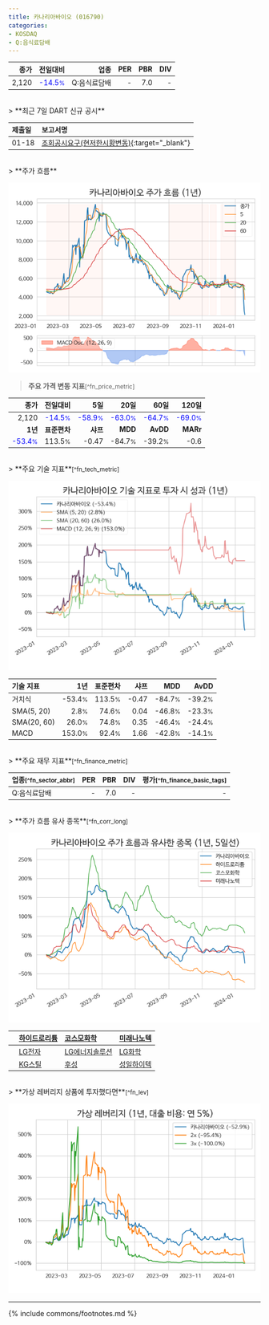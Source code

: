 ```yaml
---
title: 카나리아바이오 (016790)
categories:
- KOSDAQ
- Q:음식료담배
---
```

| **종가** | **전일대비** | **업종** | **PER** | **PBR** | **DIV** |
| -------: | -----------: | -------: | ------: | ------: | ------: |
| 2,120 | <span style="color: blue">-14.5<small>%</small></span> | Q:음식료담배 | - | 7.0 | - |

<!-- more -->

<br>
> **최근 7일 DART 신규 공시**<a id="dart"></a>


| **제출일** | **보고서명** |
| :--------- | :----------- |
| 01-18 | [조회공시요구(현저한시황변동)](https://dart.fss.or.kr/dsaf001/main.do?rcpNo=20240118900321){:target="_blank"} |

<br>
> **주가 흐름**<a id="price"></a>

![016790](/stock/images/016790.png)

> **주요 가격 변동 지표**<small>[^fn_price_metric]</small>

| **종가** | **전일대비** | **5일** | **20일** | **60일** | **120일** |
| -------: | -----------: | ------: | -------: | -------: | --------: |
| 2,120 | <span style="color: blue">-14.5<small>%</small></span> | <span style="color: blue">-58.9<small>%</small></span> | <span style="color: blue">-63.0<small>%</small></span> | <span style="color: blue">-64.7<small>%</small></span> | <span style="color: blue">-69.0<small>%</small></span> |
| **1년** | **표준편차** | **샤프** | **MDD** | **AvDD** | **MARr** |
| <span style="color: blue">-53.4<small>%</small></span> | 113.5<small>%</small> | -0.47 | -84.7<small>%</small> | -39.2<small>%</small> | -0.6 |

<br>
> **주요 기술 지표**<small>[^fn_tech_metric]</small>


![016790](/stock/images/016790_tech.png)

| **기술 지표** | **1년** | **표준편차** | **샤프** | **MDD** | **AvDD** |
| :------------ | ------: | -----------: | -------: | ------: | -------: |
| 거치식 | -53.4<small>%</small> | 113.5<small>%</small> | -0.47 | -84.7<small>%</small> | -39.2<small>%</small> |
| SMA(5, 20) | 2.8<small>%</small> | 74.6<small>%</small> | 0.04 | -46.8<small>%</small> | -23.3<small>%</small> |
| SMA(20, 60) | 26.0<small>%</small> | 74.8<small>%</small> | 0.35 | -46.4<small>%</small> | -24.4<small>%</small> |
| MACD | 153.0<small>%</small> | 92.4<small>%</small> | 1.66 | -42.8<small>%</small> | -14.1<small>%</small> |

<br>
> **주요 재무 지표**<small>[^fn_finance_metric]</small>

| **업종**<small>[^fn_sector_abbr]</small> | **PER** | **PBR** | **DIV** | **평가**<small>[^fn_finance_basic_tags]</small> |
| :--------------------------------------- | ------: | ------: | ------: | ----------------------------------------------: |
| Q:음식료담배 | - | 7.0 | - | - |

<br>
> **주가 흐름 유사 종목**<a id="corr"></a><small>[^fn_corr_long]</small>

![016790](/stock/images/016790_corr.png)

|    | [하이드로리튬](/101670/) | [코스모화학](/005420/) | [미래나노텍](/095500/) |
| :- | :------------------------------------- | :------------------------------------- | :--------------------------------------|
|    | [LG전자](/066570/) | [LG에너지솔루션](/373220/) | [LG화학](/051910/) |
|    | [KG스틸](/016380/) | [후성](/093370/) | [성일하이텍](/365340/) |

<br>
> **가상 레버리지 상품에 투자했다면**<a id="2x"></a><small>[^fn_lev]</small>

![016790](/stock/images/016790_2x.png)

---
{% include commons/footnotes.md %}
